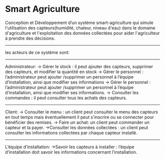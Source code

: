 # Smart Agriculture
Conception et Développement d’un système smart-agriculture qui simule l'utilisation des capteurs(humidité, chaleur, niveau d'eau) dans le domaine d'agriculture et l'exploitation des données collectées pour aider l'agriculteur à prendre des décisions.
******************************************************************
les acteurs de ce systéme sont:
*******************************************
Administrateur:
-> Gérer le stock : il peut ajouter des capteurs, supprimer des capteurs, et modifier la quantité́ en
stock
-> Gérer le personnel : l’administrateur peut ajouter /supprimer un personnel à l’équipe d’installation, ainsi que modifier ses informations
-> Gérer le personnel : l’administrateur peut ajouter /supprimer un personnel à l’équipe d’installation, ainsi que modifier ses informations.
-> Consulter les commandes : il peut consulter tous les achats des capteurs.
*******************************************

Client:
-> Consulter le menu : un client peut consulter le menu des capteurs en tout temps mais
éventuellement il peut s’inscrire ou se connecter pour bénéficier des remises.
-> Faire un achat: un client peut commander un capteur et la payer.
->Consulter les données collectées : un client peut consulter les informations collectées
par chaque capteur installé.
*******************************************

L’équipe d’installation:
->Savoir les capteurs à installer : l’équipe d’installation doit savoir les informations concernant
l’installation.
